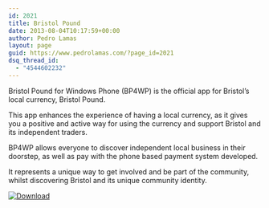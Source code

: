 ```yaml
---
id: 2021
title: Bristol Pound
date: 2013-08-04T10:17:59+00:00
author: Pedro Lamas
layout: page
guid: https://www.pedrolamas.com/?page_id=2021
dsq_thread_id:
  - "4544602232"
---
```

Bristol Pound for Windows Phone (BP4WP) is the official app for Bristol’s local currency, Bristol Pound.

This app enhances the experience of having a local currency, as it gives you a positive and active way for using the currency and support Bristol and its independent traders.

BP4WP allows everyone to discover independent local business in their doorstep, as well as pay with the phone based payment system developed.

It represents a unique way to get involved and be part of the community, whilst discovering Bristol and its unique community identity.

[![Download](wp-content/uploads/2013/08/258x67_WPS_Download_cyan.png)](http://windowsphone.com/s?appid=35de9c7d-4337-4228-8c76-bec79525bddd)

